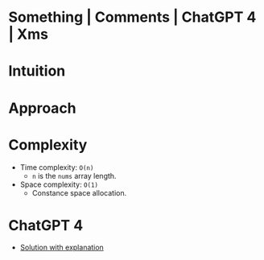 # Something | Comments | ChatGPT 4 | Xms

# Intuition



# Approach



# Complexity

- Time complexity: `O(n)`
    - `n` is the `nums` array length.
- Space complexity: `O(1)`
    - Constance space allocation.

# ChatGPT 4

- [Solution with explanation](https://chatgpt.com/share/66fc7e5d-0438-8007-a8cd-5e3ae04ee4bd)

